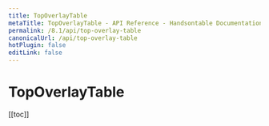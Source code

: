 ```yaml
---
title: TopOverlayTable
metaTitle: TopOverlayTable - API Reference - Handsontable Documentation
permalink: /8.1/api/top-overlay-table
canonicalUrl: /api/top-overlay-table
hotPlugin: false
editLink: false
---
```


# TopOverlayTable

[[toc]]

